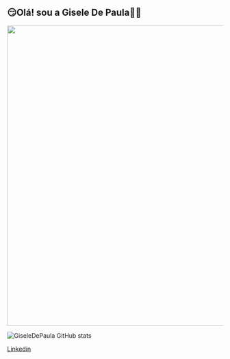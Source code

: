 ## 😏Olá! sou a Gisele De Paula🤜🤛


<div esq="rtl">
<img src="https://user-images.githubusercontent.com/126135876/230647681-1359b22b-4c09-459f-bcbd-615e3793bab5.png" width="700px" />
</div>


![GiseleDePaula GitHub stats](https://github-readme-stats.vercel.app/api?username=GiseleDePaula&show_icons=true&theme=radical)

[Linkedin](www.linkedin.com/in/gisele-de-paula-b0a500269/)



